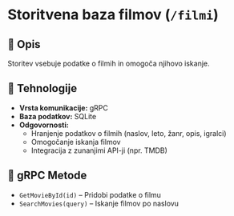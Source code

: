 # Storitvena baza filmov (`/filmi`)

## 📌 Opis
Storitev vsebuje podatke o filmih in omogoča njihovo iskanje.

## 🔗 Tehnologije
- **Vrsta komunikacije:** gRPC
- **Baza podatkov:** SQLite
- **Odgovornosti:**
  - Hranjenje podatkov o filmih (naslov, leto, žanr, opis, igralci)
  - Omogočanje iskanja filmov
  - Integracija z zunanjimi API-ji (npr. TMDB)

## 📂 gRPC Metode
- `GetMovieById(id)` – Pridobi podatke o filmu
- `SearchMovies(query)` – Iskanje filmov po naslovu